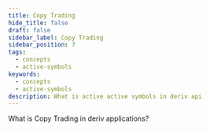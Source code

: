 ```yaml
---
title: Copy Trading
hide_title: false
draft: false
sidebar_label: Copy Trading
sidebar_position: 7
tags:
  - concepts
  - active-symbols
keywords:
  - concepts
  - active-symbols
description: What is active active symbols in deriv api
---
```


What is Copy Trading in deriv applications?
